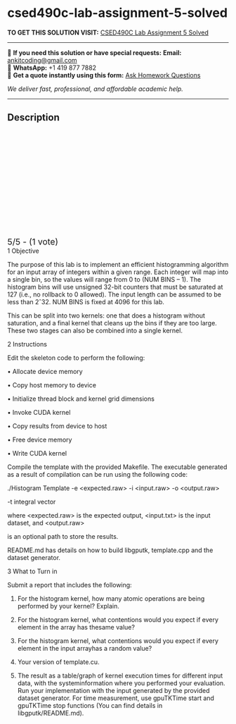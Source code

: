 # csed490c-lab-assignment-5-solved
**TO GET THIS SOLUTION VISIT:** [CSED490C Lab Assignment 5 Solved](https://www.ankitcodinghub.com/product/csed490c-solved-4/)


---

📩 **If you need this solution or have special requests:** **Email:** ankitcoding@gmail.com  
📱 **WhatsApp:** +1 419 877 7882  
📄 **Get a quote instantly using this form:** [Ask Homework Questions](https://www.ankitcodinghub.com/services/ask-homework-questions/)

*We deliver fast, professional, and affordable academic help.*

---

<h2>Description</h2>



<div class="kk-star-ratings kksr-auto kksr-align-center kksr-valign-top" data-payload="{&quot;align&quot;:&quot;center&quot;,&quot;id&quot;:&quot;115721&quot;,&quot;slug&quot;:&quot;default&quot;,&quot;valign&quot;:&quot;top&quot;,&quot;ignore&quot;:&quot;&quot;,&quot;reference&quot;:&quot;auto&quot;,&quot;class&quot;:&quot;&quot;,&quot;count&quot;:&quot;1&quot;,&quot;legendonly&quot;:&quot;&quot;,&quot;readonly&quot;:&quot;&quot;,&quot;score&quot;:&quot;5&quot;,&quot;starsonly&quot;:&quot;&quot;,&quot;best&quot;:&quot;5&quot;,&quot;gap&quot;:&quot;4&quot;,&quot;greet&quot;:&quot;Rate this product&quot;,&quot;legend&quot;:&quot;5\/5 - (1 vote)&quot;,&quot;size&quot;:&quot;24&quot;,&quot;title&quot;:&quot;CSED490C Lab Assignment 5 Solved&quot;,&quot;width&quot;:&quot;138&quot;,&quot;_legend&quot;:&quot;{score}\/{best} - ({count} {votes})&quot;,&quot;font_factor&quot;:&quot;1.25&quot;}">

<div class="kksr-stars">

<div class="kksr-stars-inactive">
            <div class="kksr-star" data-star="1" style="padding-right: 4px">


<div class="kksr-icon" style="width: 24px; height: 24px;"></div>
        </div>
            <div class="kksr-star" data-star="2" style="padding-right: 4px">


<div class="kksr-icon" style="width: 24px; height: 24px;"></div>
        </div>
            <div class="kksr-star" data-star="3" style="padding-right: 4px">


<div class="kksr-icon" style="width: 24px; height: 24px;"></div>
        </div>
            <div class="kksr-star" data-star="4" style="padding-right: 4px">


<div class="kksr-icon" style="width: 24px; height: 24px;"></div>
        </div>
            <div class="kksr-star" data-star="5" style="padding-right: 4px">


<div class="kksr-icon" style="width: 24px; height: 24px;"></div>
        </div>
    </div>

<div class="kksr-stars-active" style="width: 138px;">
            <div class="kksr-star" style="padding-right: 4px">


<div class="kksr-icon" style="width: 24px; height: 24px;"></div>
        </div>
            <div class="kksr-star" style="padding-right: 4px">


<div class="kksr-icon" style="width: 24px; height: 24px;"></div>
        </div>
            <div class="kksr-star" style="padding-right: 4px">


<div class="kksr-icon" style="width: 24px; height: 24px;"></div>
        </div>
            <div class="kksr-star" style="padding-right: 4px">


<div class="kksr-icon" style="width: 24px; height: 24px;"></div>
        </div>
            <div class="kksr-star" style="padding-right: 4px">


<div class="kksr-icon" style="width: 24px; height: 24px;"></div>
        </div>
    </div>
</div>


<div class="kksr-legend" style="font-size: 19.2px;">
            5/5 - (1 vote)    </div>
    </div>
1 Objective

The purpose of this lab is to implement an efficient histogramming algorithm for an input array of integers within a given range. Each integer will map into a single bin, so the values will range from 0 to (NUM BINS – 1). The histogram bins will use unsigned 32-bit counters that must be saturated at 127 (i.e., no rollback to 0 allowed). The input length can be assumed to be less than 2ˆ32. NUM BINS is fixed at 4096 for this lab.

This can be split into two kernels: one that does a histogram without saturation, and a final kernel that cleans up the bins if they are too large. These two stages can also be combined into a single kernel.

2 Instructions

Edit the skeleton code to perform the following:

• Allocate device memory

• Copy host memory to device

• Initialize thread block and kernel grid dimensions

• Invoke CUDA kernel

• Copy results from device to host

• Free device memory

• Write CUDA kernel

Compile the template with the provided Makefile. The executable generated as a result of compilation can be run using the following code:

./Histogram Template -e &lt;expected.raw&gt; -i &lt;input.raw&gt; -o &lt;output.raw&gt;

-t integral vector

where &lt;expected.raw&gt; is the expected output, &lt;input.txt&gt; is the input dataset, and &lt;output.raw&gt;

is an optional path to store the results.

README.md has details on how to build libgputk, template.cpp and the dataset generator.

3 What to Turn in

Submit a report that includes the following:

1. For the histogram kernel, how many atomic operations are being performed by your kernel? Explain.

2. For the histogram kernel, what contentions would you expect if every element in the array has thesame value?

3. For the histogram kernel, what contentions would you expect if every element in the input arrayhas a random value?

4. Your version of template.cu.

5. The result as a table/graph of kernel execution times for different input data, with the systeminformation where you performed your evaluation. Run your implementation with the input generated by the provided dataset generator. For time measurement, use gpuTKTime start and gpuTKTime stop functions (You can find details in libgputk/README.md).
